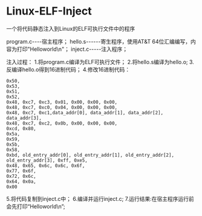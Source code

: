 # Linux-ELF-Inject

一个将代码静态注入到Linux的ELF可执行文件中的程序

program.c----宿主程序；
hello.s------寄生程序，使用AT&T 64位汇编编写，内容为打印"Helloworld\n"；
inject.c-----注入程序；

注入过程：
1.将program.c编译为ELF可执行文件；
2.将hello.s编译为hello.o;
3.反编译hello.o得到16进制代码；
4.修改16进制代码：

	0x50,
	0x53,
	0x51,
	0x52,
	0x48, 0xc7, 0xc3, 0x01, 0x00, 0x00, 0x00,
	0x48, 0xc7, 0xc0, 0x04, 0x00, 0x00, 0x00,
	0x48, 0xc7, 0xc1,data_addr[0], data_addr[1], data_addr[2], data_addr[3],
	0x48, 0xc7, 0xc2, 0x0b, 0x00, 0x00, 0x00,
	0xcd, 0x80,
	0x5a,
	0x59,
	0x5b,
	0x58,
	0xbd, old_entry_addr[0], old_entry_addr[1], old_entry_addr[2], old_entry_addr[3], 0xff, 0xe5,        
	0x48, 0x65, 0x6c, 0x6c, 0x6f,
	0x77, 0x6f,
	0x72, 0x6c,
	0x64, 0x0a,
	0x00
	
5.将代码复制到inject.c中；
6.编译并运行inject.c;
7.运行结果:在宿主程序运行前会先打印“Helloworld\n”;
